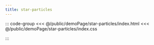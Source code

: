 ```yaml
---
title: star-particles
---
```


::: code-group
<<< @/public/demoPage/star-particles/index.html
<<< @/public/demoPage/star-particles/index.css

:::